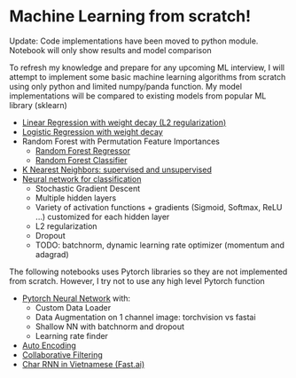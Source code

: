 # Machine Learning from scratch!

Update: Code implementations have been moved to python module. Notebook will only show results and model comparison

To refresh my knowledge and prepare for any upcoming ML interview, I will attempt to implement some basic machine learning algorithms from scratch using only python and limited numpy/panda function.
My model implementations will be compared to existing models from popular ML library (sklearn)
- [Linear Regression with weight decay (L2 regularization)](https://github.com/anhquan0412/basic_model_scratch/blob/master/linear_regression.ipynb)
- [Logistic Regression with weight decay](https://github.com/anhquan0412/basic_model_scratch/blob/master/logistic_regression.ipynb)
- Random Forest with Permutation Feature Importances
	- [Random Forest Regressor](https://github.com/anhquan0412/basic_model_scratch/blob/master/random_forest_regressor.ipynb)
	- [Random Forest Classifier](https://github.com/anhquan0412/basic_model_scratch/blob/master/random_forest_classifier.ipynb)
- [K Nearest Neighbors: supervised and unsupervised](https://github.com/anhquan0412/basic_model_scratch/blob/master/knn.ipynb)
- [Neural network for classification](https://github.com/anhquan0412/basic_model_scratch/blob/master/scratch_neural_net.ipynb)
	- Stochastic Gradient Descent
	- Multiple hidden layers
	- Variety of activation functions + gradients (Sigmoid, Softmax, ReLU ...) customized for each hidden layer
	- L2 regularization
	- Dropout
	- TODO: batchnorm, dynamic learning rate optimizer (momentum and adagrad)

The following notebooks uses Pytorch libraries so they are not implemented from scratch. However, I try not to use any high level Pytorch function
- [Pytorch Neural Network](https://github.com/anhquan0412/basic_model_scratch/blob/master/NN_pytorch.ipynb) with: 
	- Custom Data Loader
	- Data Augmentation on 1 channel image: torchvision vs fastai
	- Shallow NN with batchnorm and dropout
	- Learning rate finder
- [Auto Encoding](https://github.com/anhquan0412/basic_model_scratch/blob/master/autoencoder.ipynb)
- [Collaborative Filtering](https://github.com/anhquan0412/basic_model_scratch/blob/master/collab_filtering.ipynb)
- [Char RNN in Vietnamese (Fast.ai)](https://github.com/anhquan0412/basic_model_scratch/blob/master/rnn-vietnamese.ipynb)
